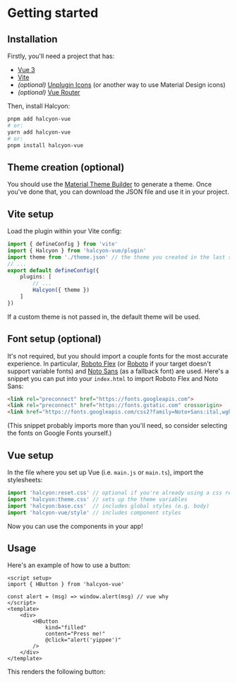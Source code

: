 # Getting started

## Installation

Firstly, you'll need a project that has:
- [Vue 3][vue-3]
- [Vite][vite]
- *(optional)* [Unplugin Icons][unplugin-icons] (or another way to use Material Design icons)
- *(optional)* [Vue Router][vue-router]

[vue-3]: https://v3.vuejs.org/
[vite]: https://vitejs.dev/
[unplugin-icons]: https://github.com/antfu/unplugin-icons
[vue-router]: https://router.vuejs.org/

Then, install Halcyon:

```bash
pnpm add halcyon-vue
# or:
yarn add halcyon-vue
# or:
pnpm install halcyon-vue
```

## Theme creation (optional)

You should use the [Material Theme Builder][theme-builder] to generate a theme.
Once you've done that, you can download the JSON file and use it in your project.

[theme-builder]: https://www.figma.com/community/plugin/1034969338659738588/Material-Theme-Builder

## Vite setup

Load the plugin within your Vite config:

```ts
import { defineConfig } from 'vite'
import { Halcyon } from 'halcyon-vue/plugin'
import theme from './theme.json' // the theme you created in the last step
// ...
export default defineConfig({
    plugins: [
        // ...
        Halcyon({ theme })
    ]
})
```

If a custom theme is not passed in, the default theme will be used.

## Font setup (optional)

It's not required, but you should import a couple fonts for the most accurate
experience. In particular, [Roboto Flex][roboto-flex] (or [Roboto] if your target
doesn't support variable fonts) and [Noto Sans][noto-sans] (as a fallback font)
are used. Here's a snippet you can put into your `index.html` to import Roboto Flex
and Noto Sans:

```html
<link rel="preconnect" href="https://fonts.googleapis.com">
<link rel="preconnect" href="https://fonts.gstatic.com" crossorigin>
<link href="https://fonts.googleapis.com/css2?family=Noto+Sans:ital,wght@0,400;0,500;0,700;1,400;1,500;1,700&family=Roboto+Flex:wght@400;500;700&display=swap" rel="stylesheet">
```

(This snippet probably imports more than you'll need, so consider selecting the
fonts on Google Fonts yourself.)

[roboto-flex]: https://fonts.google.com/specimen/Roboto+Flex
[roboto]: https://fonts.google.com/specimen/Roboto
[noto-sans]: https://fonts.google.com/noto/specimen/Noto+Sans

## Vue setup

In the file where you set up Vue (i.e. `main.js` or `main.ts`), import the stylesheets:

```ts
import 'halcyon:reset.css' // optional if you're already using a css reset
import 'halcyon:theme.css' // sets up the theme variables
import 'halcyon:base.css'  // includes global styles (e.g. body)
import 'halcyon-vue/style' // includes component styles
```

Now you can use the components in your app!

## Usage

Here's an example of how to use a button:

```vue
<script setup>
import { HButton } from 'halcyon-vue'

const alert = (msg) => window.alert(msg) // vue why
</script>
<template>
    <div>
        <HButton
            kind="filled"
            content="Press me!"
            @click="alert('yippee')"
        />
    </div>
</template>
```

This renders the following button:

<script setup>
import { HButton } from '../src'
const alert = (msg) => window.alert(msg)
</script>

<div>
    <HButton
        kind="filled"
        content="Press me!"
        @click="alert('yippee')"
    />
</div>